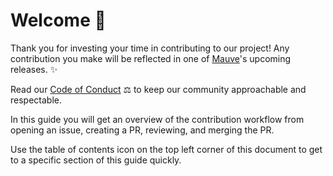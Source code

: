 # Welcome 👋

Thank you for investing your time in contributing to our project! Any contribution you make will be reflected in one of [Mauve](https://github.com/tacosontitan/Mauve)'s upcoming releases. ✨ 

Read our [Code of Conduct](CODE_OF_CONDUCT.md) ⚖️ to keep our community approachable and respectable.

In this guide you will get an overview of the contribution workflow from opening an issue, creating a PR, reviewing, and merging the PR.

Use the table of contents icon on the top left corner of this document to get to a specific section of this guide quickly.